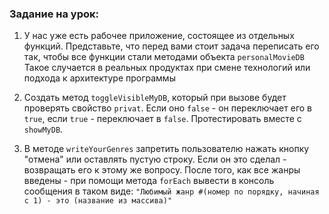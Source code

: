 ### Задание на урок:

1. У нас уже есть рабочее приложение, состоящее из отдельных функций. Представьте, что
перед вами стоит задача переписать его так, чтобы все функции стали методами объекта `personalMovieDB`
Такое случается в реальных продуктах при смене технологий или подхода к архитектуре программы

2. Создать метод `toggleVisibleMyDB`, который при вызове будет проверять свойство `privat`. Если оно `false` - он
переключает его в `true`, если `true` - переключает в `false`. Протестировать вместе с `showMyDB`.

3. В методе `writeYourGenres` запретить пользователю нажать кнопку "отмена" или оставлять пустую строку.
Если он это сделал - возвращать его к этому же вопросу. После того, как все жанры введены -
при помощи метода `forEach` вывести в консоль сообщения в таком виде:
`"Любимый жанр #(номер по порядку, начиная с 1) - это (название из массива)"`
